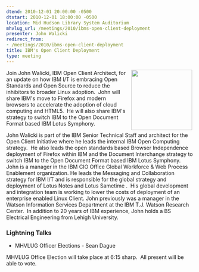 ```yaml
---
dtend: 2010-12-01 20:00:00 -0500
dtstart: 2010-12-01 18:00:00 -0500
location: Mid Hudson Library System Auditorium
mhvlug_url: /meetings/2010/ibms-open-client-deployment
presenter: John Walicki
redirect_from:
- /meetings/2010/ibms-open-client-deployment
title: IBM's Open Client Deployment
type: meeting
---
```



<img align="right" width="163" hspace="5" height="162" alt="" src="/sites/default/files/openclient_gear_ALL_200.png" />Join John Walicki, IBM Open Client Architect, for an update on how IBM I/T is embracing Open Standards and Open Source to reduce the inhibitors to broader Linux adoption.  John will share IBM's move to Firefox and modern browsers to accelerate the adoption of cloud computing and HTML5.  He will also share IBM's strategy to switch IBM to the Open Document Format based IBM Lotus Symphony.

John Walicki is part of the IBM Senior Technical Staff and architect for the Open Client Initiative where he leads the internal IBM Open Computing strategy.  He also leads the open standards based Browser Independence deployment of Firefox within IBM and the Document Interchange strategy to switch IBM to the Open Document Format based IBM Lotus Symphony. John is a manager in the IBM CIO Office Global Workforce &amp; Web Process Enablement organization. He leads the Messaging and Collaboration strategy for IBM I/T and is responsible for the global strategy and deployment of Lotus Notes and Lotus Sametime .  His global development and integration team is working to lower the costs of deployment of an enterprise enabled Linux Client. John previously was a manager in the Watson Information Services Department at the IBM T.J. Watson Research Center.  In addition to 20 years of IBM experience, John holds a BS Electrical Engineering from Lehigh University.

### Lightning Talks
- MHVLUG Officer Elections - Sean Dague

MHVLUG Office Election will take place at 6:15 sharp.  All present will be able to vote.